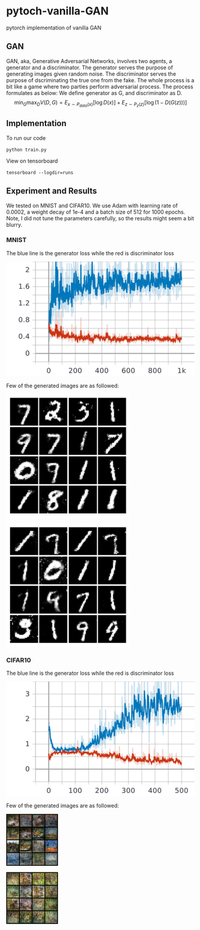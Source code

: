 # pytoch-vanilla-GAN
pytorch implementation of vanilla GAN
## GAN
GAN, aka, Generative Adversarial Networks, involves two agents, a generator and a discriminator. The generator serves the purpose of generating images given random noise. The discriminator serves the purpose of dscriminating the true one from the fake. The whole process is a bit like a game where two parties perform adversarial process.
The process formulates as below:
We define generator as G, and discriminator as D.
$$
\min_G \max_D V(D, G) = E_{x \sim P_{data}(x)}[\log D(x)] + E_{z \sim P_z(z)}[\log (1 - D(G(z)))]
$$


## Implementation
To run our code

    python train.py

View on tensorboard

    tensorboard --logdir=runs 

## Experiment and Results

We tested on MNIST and CIFAR10. We use Adam with learning rate of 0.0002, a weight decay of 1e-4 and a batch size of 512 for 1000 epochs. Note, I did not tune the parameters carefully, so the results might seem a bit blurry.

### MNIST
The blue line is the generator loss while the red is discriminator loss

![](images/loss_mnist.jpg)

Few of the generated images are as followed:

![](out/851.png)

![](out/997.png)

### CIFAR10
The blue line is the generator loss while the red is discriminator loss

![](images/loss_cifar.jpg)

Few of the generated images are as followed:

![](out_cifar/498.png)

![](out_cifar/499.png)